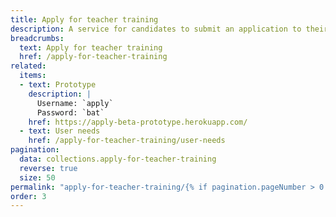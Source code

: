 ```yaml
---
title: Apply for teacher training
description: A service for candidates to submit an application to their chosen teacher training courses
breadcrumbs:
  text: Apply for teacher training
  href: /apply-for-teacher-training
related:
  items:
  - text: Prototype
    description: |
      Username: `apply`
      Password: `bat`
    href: https://apply-beta-prototype.herokuapp.com/
  - text: User needs
    href: /apply-for-teacher-training/user-needs
pagination:
  data: collections.apply-for-teacher-training
  reverse: true
  size: 50
permalink: "apply-for-teacher-training/{% if pagination.pageNumber > 0 %}page/{{ pagination.pageNumber + 1 }}{% else %}index{% endif %}.html"
order: 3
---
```

